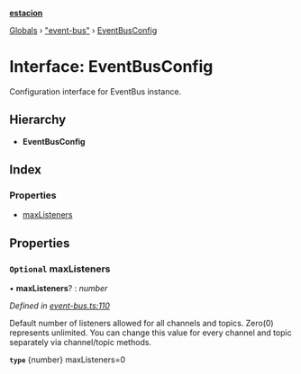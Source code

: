 **[estacion](../README.md)**

[Globals](../README.md) › [&quot;event-bus&quot;](../modules/_event_bus_.md) › [EventBusConfig](_event_bus_.eventbusconfig.md)

# Interface: EventBusConfig

Configuration interface for EventBus instance.

## Hierarchy

* **EventBusConfig**

## Index

### Properties

* [maxListeners](_event_bus_.eventbusconfig.md#optional-maxlisteners)

## Properties

### `Optional` maxListeners

• **maxListeners**? : *number*

*Defined in [event-bus.ts:110](https://github.com/ivandotv/estacion/blob/db9e870/src/event-bus.ts#L110)*

Default number of listeners allowed for all channels and topics.
Zero(0) represents unlimited.
You can change this value for every channel and topic separately via channel/topic methods.

**`type`** {number} maxListeners=0